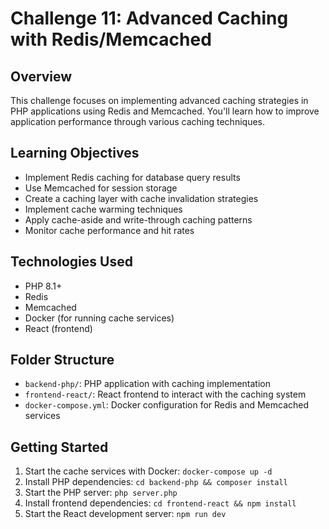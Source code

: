 # Challenge 11: Advanced Caching with Redis/Memcached

## Overview
This challenge focuses on implementing advanced caching strategies in PHP applications using Redis and Memcached. You'll learn how to improve application performance through various caching techniques.

## Learning Objectives
- Implement Redis caching for database query results
- Use Memcached for session storage
- Create a caching layer with cache invalidation strategies
- Implement cache warming techniques
- Apply cache-aside and write-through caching patterns
- Monitor cache performance and hit rates

## Technologies Used
- PHP 8.1+
- Redis
- Memcached
- Docker (for running cache services)
- React (frontend)

## Folder Structure
- `backend-php/`: PHP application with caching implementation
- `frontend-react/`: React frontend to interact with the caching system
- `docker-compose.yml`: Docker configuration for Redis and Memcached services

## Getting Started
1. Start the cache services with Docker: `docker-compose up -d`
2. Install PHP dependencies: `cd backend-php && composer install`
3. Start the PHP server: `php server.php`
4. Install frontend dependencies: `cd frontend-react && npm install`
5. Start the React development server: `npm run dev`